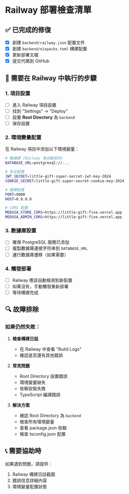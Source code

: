 # Railway 部署檢查清單

## ✅ 已完成的修復
- [x] 創建 `backend/railway.json` 配置文件
- [x] 創建 `backend/nixpacks.toml` 構建配置
- [x] 更新部署文檔
- [x] 提交代碼到 GitHub

## 🔧 需要在 Railway 中執行的步驟

### 1. 項目設置
- [ ] 進入 Railway 項目設置
- [ ] 找到 "Settings" → "Deploy"
- [ ] 設置 **Root Directory** 為 `backend`
- [ ] 保存設置

### 2. 環境變量配置
在 Railway 項目中添加以下環境變量：

```bash
# 數據庫 (Railway 會自動提供)
DATABASE_URL=postgresql://...

# 安全配置
JWT_SECRET=little-gift-super-secret-jwt-key-2024
COOKIE_SECRET=little-gift-super-secret-cookie-key-2024

# 服務配置
PORT=9000
HOST=0.0.0.0

# CORS 配置
MEDUSA_STORE_CORS=https://little-gift-five.vercel.app
MEDUSA_ADMIN_CORS=https://little-gift-five.vercel.app
```

### 3. 數據庫設置
- [ ] 確保 PostgreSQL 服務已添加
- [ ] 複製數據庫連接字符串到 `DATABASE_URL`
- [ ] 運行數據庫遷移（如果需要）

### 4. 觸發部署
- [ ] Railway 應該自動檢測到新配置
- [ ] 如果沒有，手動觸發重新部署
- [ ] 等待構建完成

## 🔍 故障排除

### 如果仍然失敗：
1. **檢查構建日誌**
   - 在 Railway 中查看 "Build Logs"
   - 確認是否還有其他錯誤

2. **常見問題**
   - Root Directory 設置錯誤
   - 環境變量缺失
   - 依賴安裝失敗
   - TypeScript 編譯錯誤

3. **解決方案**
   - 確認 Root Directory 為 `backend`
   - 檢查所有環境變量
   - 查看 package.json 依賴
   - 檢查 tsconfig.json 配置

## 📞 需要協助時
如果遇到問題，請提供：
1. Railway 構建日誌截圖
2. 錯誤信息詳細內容
3. 環境變量配置狀態

